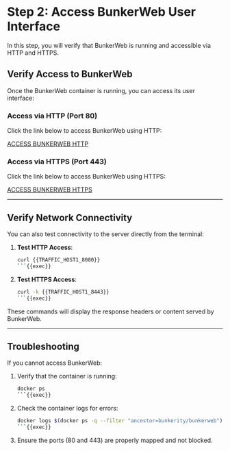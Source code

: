 
# Step 2: Access BunkerWeb User Interface

In this step, you will verify that BunkerWeb is running and accessible via HTTP and HTTPS.

## Verify Access to BunkerWeb

Once the BunkerWeb container is running, you can access its user interface:

### Access via HTTP (Port 80)

Click the link below to access BunkerWeb using HTTP:

[ACCESS BUNKERWEB HTTP]({{TRAFFIC_HOST1_8080}})

### Access via HTTPS (Port 443)

Click the link below to access BunkerWeb using HTTPS:

[ACCESS BUNKERWEB HTTPS]({{TRAFFIC_HOST1_8443}})

---

## Verify Network Connectivity

You can also test connectivity to the server directly from the terminal:

1. **Test HTTP Access**:
   ```bash
   curl {{TRAFFIC_HOST1_8080}}
   ```{{exec}}

2. **Test HTTPS Access**:
   ```bash
   curl -k {{TRAFFIC_HOST1_8443}}
   ```{{exec}}

These commands will display the response headers or content served by BunkerWeb.

---

## Troubleshooting

If you cannot access BunkerWeb:
1. Verify that the container is running:
   ```bash
   docker ps
   ```{{exec}}

2. Check the container logs for errors:
   ```bash
   docker logs $(docker ps -q --filter "ancestor=bunkerity/bunkerweb")
   ```{{exec}}

3. Ensure the ports (80 and 443) are properly mapped and not blocked.


